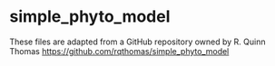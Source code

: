 # simple_phyto_model

These files are adapted from a GitHub repository owned by R. Quinn Thomas
https://github.com/rqthomas/simple_phyto_model